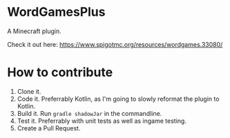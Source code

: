 # WordGamesPlus
A Minecraft plugin. 

Check it out here: https://www.spigotmc.org/resources/wordgames.33080/

# How to contribute

1. Clone it.
2. Code it. Preferrably Kotlin, as I'm going to slowly reformat the plugin to Kotlin. 
3. Build it. Run `gradle shadowJar` in the commandline.
4. Test it. Preferrably with unit tests as well as ingame testing. 
5. Create a Pull Request. 
